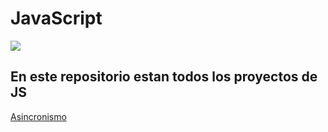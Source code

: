 # JavaScript
![](https://images.squarespace-cdn.com/content/v1/58d20c79725e25b221549193/1521098258210-W9FBV72SMJJX3LESUA7Z/js.jpg?format=2500w)

## En este repositorio estan todos los proyectos de JS

  [Asincronismo](https://github.com/Jerosuquilvide/js/tree/master/Asincronismo "Asincronismo")
